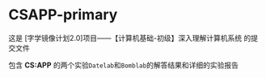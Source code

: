 # CSAPP-primary
这是 [字学镜像计划2.0]项目——【计算机基础-初级】深入理解计算机系统 的提交文件

包含 **CS:APP** 的两个实验`Datelab`和`Bomblab`的解答结果和详细的实验报告

